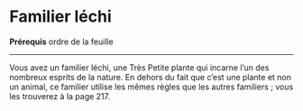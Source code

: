 # Familier léchi

<p><strong>Prérequis</strong> ordre de la feuille</p>
<hr>
<p>Vous avez un familier léchi, une Très Petite plante qui incarne l’un des nombreux esprits de la nature. En dehors du fait que c’est une plante et non un animal, ce familier utilise les mêmes règles que les autres familiers ; vous les trouverez à la page 217.</p>